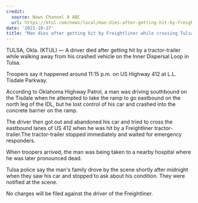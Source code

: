 ```yaml
---
credit:
  source: News Channel 8 ABC
  url: https://ktul.com/news/local/man-dies-after-getting-hit-by-freightliner-while-crossing-tulsa-highway
date: '2021-10-27'
title: "Man dies after getting hit by Freightliner while crossing Tulsa highway"
---
```

TULSA, Okla. (KTUL) — A driver died after getting hit by a tractor-trailer while walking away from his crashed vehicle on the Inner Dispersal Loop in Tulsa.

Troopers say it happened around 11:15 p.m. on US Highway 412 at L.L. Tisdale Parkway.

According to Oklahoma Highway Patrol, a man was driving southbound on the Tisdale when he attempted to take the ramp to go eastbound on the north leg of the IDL, but he lost control of his car and crashed into the concrete barrier on the ramp.

The driver then got out and abandoned his car and tried to cross the eastbound lanes of US 412 when he was hit by a Freightliner tractor-trailer.The tractor-trailer stopped immediately and waited for emergency responders.

When troopers arrived, the man was being taken to a nearby hospital where he was later pronounced dead.

Tulsa police say the man's family drove by the scene shortly after midnight when they saw his car and stopped to ask about his condition. They were notified at the scene.

No charges will be filed against the driver of the Freightliner.
